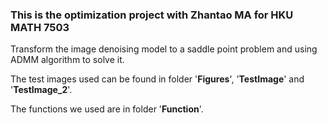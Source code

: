 ### This is the optimization  project with Zhantao MA for HKU MATH 7503

Transform the image denoising model to a saddle point problem and using ADMM algorithm to solve it.

The test images used can be found in folder '**Figures**', '**TestImage**' and '**TestImage_2**'.

The functions we used are in folder '**Function**'.

